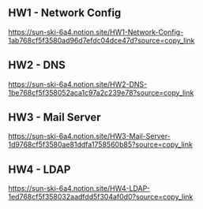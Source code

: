 ## HW1 - Network Config
https://sun-ski-6a4.notion.site/HW1-Network-Config-1ab768cf5f3580ad96d7efdc04dce47d?source=copy_link

## HW2 - DNS
https://sun-ski-6a4.notion.site/HW2-DNS-1be768cf5f358052aca1c97a2c239e78?source=copy_link

## HW3 - Mail Server
https://sun-ski-6a4.notion.site/HW3-Mail-Server-1d9768cf5f3580ae81ddfa1758560b85?source=copy_link

## HW4 - LDAP
https://sun-ski-6a4.notion.site/HW4-LDAP-1ed768cf5f358032aadfdd5f304af0d0?source=copy_link

